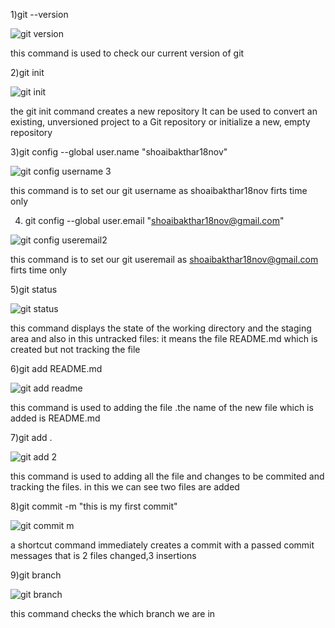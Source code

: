 1)git --version

![git version](https://user-images.githubusercontent.com/114742949/194249028-b624447f-6c8b-4564-9e73-ba6eded2bed9.png)

this command is used to check our current version of git

2)git init

![git init](https://user-images.githubusercontent.com/114742949/194251064-7bc2d427-c06d-4b83-aba3-49650e2abbfb.png)

the git init command creates a new repository 
It can be used to convert an existing, unversioned project to a Git repository or initialize a new, empty repository

3)git config --global user.name "shoaibakthar18nov"

![git config username 3](https://user-images.githubusercontent.com/114742949/194276421-87ffd4e9-4eaa-4af9-a6ea-1a63b726031a.png)


this command is to set our git username as shoaibakthar18nov firts time only

4) git config --global user.email "shoaibakthar18nov@gmail.com"

![git config useremail2](https://user-images.githubusercontent.com/114742949/194276740-03d140a9-fb30-4a02-97b8-699f9c8c3d31.png)

this command is to set our git useremail as shoaibakthar18nov@gmail.com firts time only

5)git status

![git status](https://user-images.githubusercontent.com/114742949/194277242-69d28122-fe5b-4c71-8ffd-af9440281b14.png)

this command displays the state of the working directory 
and the staging area and also in this untracked files: it means the file README.md which is created but not tracking the file

6)git add README.md

![git add readme](https://user-images.githubusercontent.com/114742949/194278894-d152304d-f941-4334-b02b-1c3cf8f99de8.png)

this command is used to adding the file .the name of the new file which is added is README.md

7)git add .

![git add 2](https://user-images.githubusercontent.com/114742949/194281052-25b3d546-de68-4fae-9f6a-26b6303d8e83.png)


this command is used to adding all the file and changes to be commited and tracking the files.
in this we can see two files are added


8)git commit -m "this is my first commit"

![git commit m](https://user-images.githubusercontent.com/114742949/194284712-669d4e20-cb5c-4305-8908-43e2fccf560c.png)

a shortcut command immediately creates a commit with a passed commit messages that is 2 files changed,3 insertions

9)git branch

![git branch](https://user-images.githubusercontent.com/114742949/194285863-ccb728e6-be54-46cf-91e4-c292c4e0e1b1.png)

this command checks the which branch we are in 
